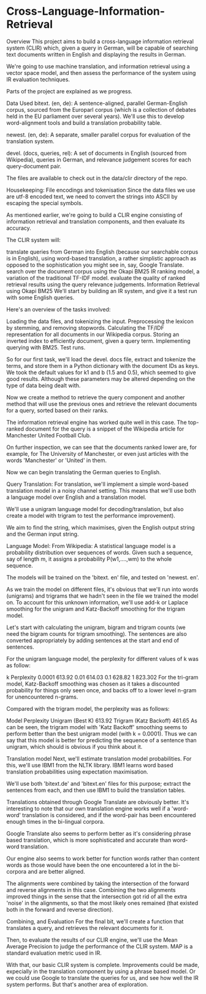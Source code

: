 # Cross-Language-Information-Retrieval

Overview
This project aims to build a cross-language information retrieval system (CLIR) which, given a query in German, will be capable of searching text documents written in English and displaying the results in German.

We're going to use machine translation, and information retrieval using a vector space model, and then assess the performance of the system using IR evaluation techniques.

Parts of the project are explained as we progress.

Data Used
bitext. (en, de): A sentence-aligned, parallel German-English corpus, sourced from the Europarl corpus (which is a collection of debates held in the EU parliament over several years). We'll use this to develop word-alignment tools and build a translation probability table.

newest. (en, de): A separate, smaller parallel corpus for evaluation of the translation system.

devel. (docs, queries, rel): A set of documents in English (sourced from Wikipedia), queries in German, and relevance judgement scores for each query-document pair.

The files are available to check out in the data/clir directory of the repo.

Housekeeping: File encodings and tokenisation
Since the data files we use are utf-8 encoded text, we need to convert the strings into ASCII by escaping the special symbols.

As mentioned earlier, we're going to build a CLIR engine consisting of information retrieval and translation components, and then evaluate its accuracy.

The CLIR system will:

translate queries from German into English (because our searchable corpus is in English), using word-based translation, a rather simplistic approach as opposed to the sophistication you might see in, say, Google Translate.
search over the document corpus using the Okapi BM25 IR ranking model, a variation of the traditional TF-IDF model.
evaluate the quality of ranked retrieval results using the query relevance judgements.
Information Retrieval using Okapi BM25
We'll start by building an IR system, and give it a test run with some English queries.

Here's an overview of the tasks involved:

Loading the data files, and tokenizing the input.
Preprocessing the lexicon by stemming, and removing stopwords.
Calculating the TF/IDF representation for all documents in our Wikipedia corpus.
Storing an inverted index to efficiently document, given a query term.
Implementing querying with BM25.
Test runs.

So for our first task, we'll load the devel. docs file, extract and tokenize the terms, and store them in a Python dictionary with the document IDs as keys.
We took the default values for k1 and b (1.5 and 0.5), which seemed to give good results. Although these parameters may be altered depending on the type of data being dealt with.

Now we create a method to retrieve the query component and another method that will use the previous ones and retrieve the relevant documents for a query, sorted based on their ranks.

The information retrieval engine has worked quite well in this case. The top-ranked document for the query is a snippet of the Wikipedia article for Manchester United Football Club.

On further inspection, we can see that the documents ranked lower are, for example, for The University of Manchester, or even just articles with the words 'Manchester' or 'United' in them.

Now we can begin translating the German queries to English.

Query Translation:
For translation, we'll implement a simple word-based translation model in a noisy channel setting. This means that we'll use both a language model over English and a translation model.

We'll use a unigram language model for decoding/translation, but also create a model with trigram to test the performance improvement).

We aim to find the string, 
 which maximises, given the English output string and the German input string.

Language Model:
From Wikipedia: A statistical language model is a probability distribution over sequences of words. Given such a sequence, say of length m, it assigns a probability P(w1,....,wm) to the whole sequence.

The models will be trained on the 'bitext. en' file, and tested on 'newest. en'.

As we train the model on different files, it's obvious that we'll run into words (unigrams) and trigrams that we hadn't seen in the file we trained the model on. To account for this unknown information, we'll use add-k or Laplace smoothing for the unigram and Katz-Backoff smoothing for the trigram model.

Let's start with calculating the unigram, bigram and trigram counts (we need the bigram counts for trigram smoothing). The sentences are also converted appropriately by adding sentences at the start and end of sentences.

For the unigram language model, the perplexity for different values of k was as follow:

k	Perplexity
0.0001	613.92
0.01	614.03
0.1	628.82
1	823.302
For the tri-gram model, Katz-Backoff smoothing was chosen as it takes a discounted probability for things only seen once, and backs off to a lower level n-gram for unencountered n-grams.

Compared with the trigram model, the perplexity was as follows:

Model	Perplexity
Unigram (Best K)	613.92
Trigram (Katz Backoff)	461.65
As can be seen, the trigram model with 'Katz Backoff' smoothing seems to perform better than the best unigram model (with k = 0.0001). Thus we can say that this model is better for predicting the sequence of a sentence than unigram, which should is obvious if you think about it.

Translation model
Next, we'll estimate translation model probabilities. For this, we'll use IBM1 from the NLTK library. IBM1 learns word based translation probabilities using expectation maximisation.

We'll use both 'bitext.de' and 'bitext.en' files for this purpose; extract the sentences from each, and then use IBM1 to build the translation tables.

Translations obtained through Google Translate are obviously better. It's interesting to note that our own translation engine works well if a 'word-word' translation is considered, and if the word-pair has been encountered enough times in the bi-lingual corpora.

Google Translate also seems to perform better as it's considering phrase based translation, which is more sophisticated and accurate than word-word translation.

Our engine also seems to work better for function words rather than content words as those would have been the one encountered a lot in the bi-corpora and are better aligned.

The alignments were combined by taking the intersection of the forward and reverse alignments in this case. Combining the two alignments improved things in the sense that the intersection got rid of all the extra 'noise' in the alignments, so that the most likely ones remained (that existed both in the forward and reverse direction).

Combining, and Evaluation
For the final bit, we'll create a function that translates a query, and retrieves the relevant documents for it.

Then, to evaluate the results of our CLIR engine, we'll use the Mean Average Precision to judge the performance of the CLIR system. MAP is a standard evaluation metric used in IR.

With that, our basic CLIR system is complete. Improvements could be made, expecially in the translation component by using a phrase based model. Or we could use Google to translate the queries for us, and see how well the IR system performs. But that's another area of exploration.

